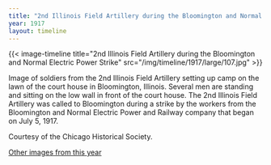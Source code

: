 ```yaml
---
title: "2nd Illinois Field Artillery during the Bloomington and Normal Electric Power Strike"
year: 1917
layout: timeline
---
```


{{< image-timeline title="2nd Illinois Field Artillery during the Bloomington and Normal Electric Power Strike" src="/img/timeline/1917/large/107.jpg" >}}


Image of soldiers from the 2nd Illinois Field Artillery setting up camp on the lawn of the court house in Bloomington, Illinois. Several men are standing and sitting on the low wall in front of the court house. The 2nd Illinois Field Artillery was called to Bloomington during a strike by the workers from the Bloomington and Normal Electric Power and Railway company that began on July 5, 1917. 

Courtesy of the Chicago Historical Society.  

[Other images from this year](/historical/timeline/1917)